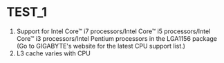# TEST_1
1. Support for Intel Core™ i7 processors/Intel
Core™ i5 processors/Intel Core™ i3
processors/Intel Pentium processors in the
LGA1156 package (Go to GIGABYTE's website for
the latest CPU support list.)
2. L3 cache varies with CPU
